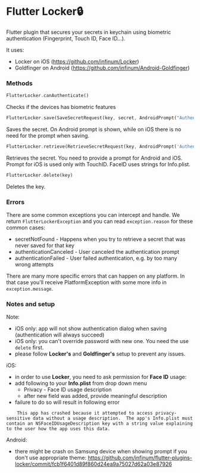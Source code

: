 # **Flutter Locker🔒** 

Flutter plugin that secures your secrets in keychain using biometric authentication (Fingerprint, Touch ID, Face ID...).


It uses:
 - Locker on iOS (https://github.com/infinum/Locker)
 - Goldfinger on Android (https://github.com/infinum/Android-Goldfinger)
 
### Methods


```dart
FlutterLocker.canAuthenticate()
```
Checks if the devices has biometric features

```dart
FlutterLocker.save(SaveSecretRequest(key, secret, AndroidPrompt("Authenticate", "Cancel")))
``` 
Saves the secret. On Android prompt is shown, while on iOS there is no need for the prompt when saving.

```dart
FlutterLocker.retrieve(RetrieveSecretRequest(key, AndroidPrompt('Authenticate', 'Cancel'), IOsPrompt('Authenticate')))
```
Retrieves the secret. You need to provide a prompt for Android and iOS. Prompt for iOS is used only with TouchID. FaceID uses strings for Info.plist.

```dart
FlutterLocker.delete(key)
```
Deletes the key.


### Errors

There are some common exceptions you can intercept and handle. We return `FlutterLockerException` and you can read `exception.reason` for these common cases:

- secretNotFound - Happens when you try to retrieve a secret that was never saved for that key
- authenticationCanceled - User canceled the authentication prompt
- authenticationFailed - User failed authentication, e.g. by too many wrong attempts

There are many more specific errors that can happen on any platform. In that case you'll receive PlatformException with some more info in `exception.message`.
 
 
### Notes and setup
Note:
 - iOS only: app will not show authentication dialog when saving (authentication will always succeed)
 - iOS only: you can't override password with new one. You need the use `delete` first.
 - please follow **Locker's** and **Goldfinger's** setup to prevent any issues.

iOS:
 - in order to use **Locker**, you need to ask permission for __Face ID__ usage:
 - add following to your **Info.plist** from drop down menu
    - Privacy - Face ID usage description
    - after new field was added, provide meaningful description
 - failure to do so will result in following error
```
    This app has crashed because it attempted to access privacy-sensitive data without a usage description.  The app's Info.plist must contain an NSFaceIDUsageDescription key with a string value explaining to the user how the app uses this data.
```

Android:
 - there might be crash on Samsung device when showing prompt if you don't use appropriate theme: https://github.com/infinum/flutter-plugins-locker/commit/fcb1f6401d89f860d24ea9a75027d62a03e87926
